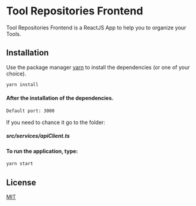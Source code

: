# Tool Repositories Frontend

Tool Repositories Frontend is a ReactJS App to help you to organize your Tools.

## Installation

Use the package manager [yarn](https://yarnpkg.com/) to install the dependencies (or one of your choice).

```bash
yarn install
```

#### After the installation of the dependencies.

```bash
Default port: 3000
```

If you need to chance it go to the folder:

##### src/services/apiClient.ts

#### To run the application, type:

```bash
yarn start
```

## License

[MIT](https://choosealicense.com/licenses/mit/)

